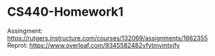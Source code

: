 # CS440-Homework1
Assingment: https://rutgers.instructure.com/courses/132069/assignments/1662355
Reprot: https://www.overleaf.com/9345582482vfytmvmtxjfy
